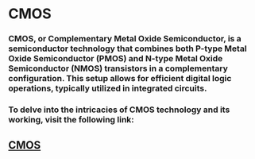 # CMOS
### CMOS, or Complementary Metal Oxide Semiconductor, is a semiconductor technology that combines both P-type Metal Oxide Semiconductor (PMOS) and N-type Metal Oxide Semiconductor (NMOS) transistors in a complementary configuration. This setup allows for efficient digital logic operations, typically utilized in integrated circuits. 
### To delve into the intricacies of CMOS technology and its working, visit the following link: 
## [CMOS](https://iamradhakulkarni.blogspot.com/2023/01/cmos.html)
